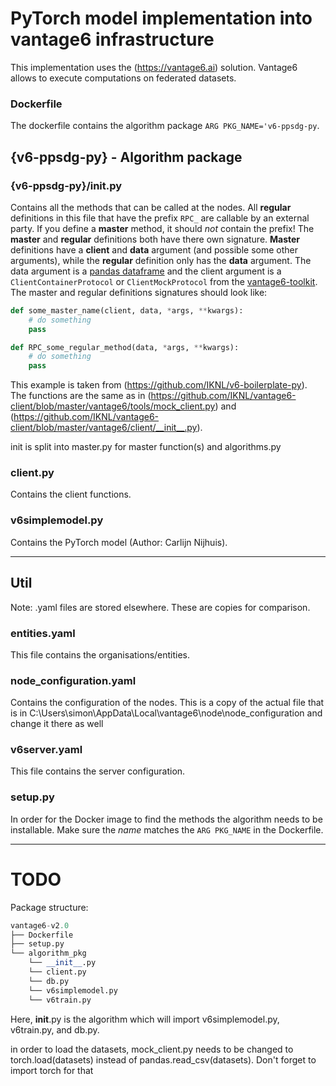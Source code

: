 
# PyTorch model implementation into vantage6 infrastructure
This implementation uses the (https://vantage6.ai) solution. Vantage6 allows to execute computations on federated datasets. 



### Dockerfile
The dockerfile contains the algorithm package `ARG PKG_NAME='v6-ppsdg-py`. 

## {v6-ppsdg-py} - Algorithm package

### {v6-ppsdg-py}/__init__.py
Contains all the methods that can be called at the nodes. All __regular__ definitions in this file that have the prefix `RPC_` are callable by an external party. If you define a __master__ method, it should *not* contain the prefix! The __master__ and __regular__ definitions both have there own signature. __Master__ definitions have a __client__ and __data__ argument (and possible some other arguments), while the __regular__ definition only has the __data__ argument. The data argument is a [pandas dataframe](https://pandas.pydata.org/docs/reference/api/pandas.DataFrame.html?highlight=dataframe#pandas.DataFrame) and the client argument is a `ClientContainerProtocol` or `ClientMockProtocol` from the [vantage6-toolkit](https://github.com/IKNL/vantage6-toolkit). The master and regular definitions signatures should look like:
```python
def some_master_name(client, data, *args, **kwargs):
    # do something
    pass

def RPC_some_regular_method(data, *args, **kwargs):
    # do something
    pass
```
This example is taken from (https://github.com/IKNL/v6-boilerplate-py). The functions are the same as in (https://github.com/IKNL/vantage6-client/blob/master/vantage6/tools/mock_client.py) and (https://github.com/IKNL/vantage6-client/blob/master/vantage6/client/__init__.py).

init is split into master.py for master function(s) and algorithms.py

### client.py

Contains the client functions.

### v6simplemodel.py

Contains the PyTorch model (Author: Carlijn Nijhuis).


--------------------

## Util
Note: .yaml files are stored elsewhere. These are copies for comparison.

### entities.yaml

This file contains the organisations/entities.

### node_configuration.yaml

Contains the configuration of the nodes. This is a copy of the actual file that is in C:\Users\simon\AppData\Local\vantage6\node\node_configuration and change it there as well

### v6server.yaml

This file contains the server configuration.

### setup.py
In order for the Docker image to find the methods the algorithm needs to be installable. Make sure the *name* matches the `ARG PKG_NAME` in the Dockerfile.

-------

# TODO



Package structure:

```python
vantage6-v2.0
├── Dockerfile
├── setup.py
└── algorithm_pkg
    └── __init__.py
    └── client.py
    └── db.py
    └── v6simplemodel.py
    └── v6train.py
```

Here, __init__.py is the algorithm which will import v6simplemodel.py, v6train.py, and db.py.



in order to load the datasets, mock_client.py needs to be changed to torch.load(datasets) instead of pandas.read_csv(datasets). Don't forget to import torch for that
